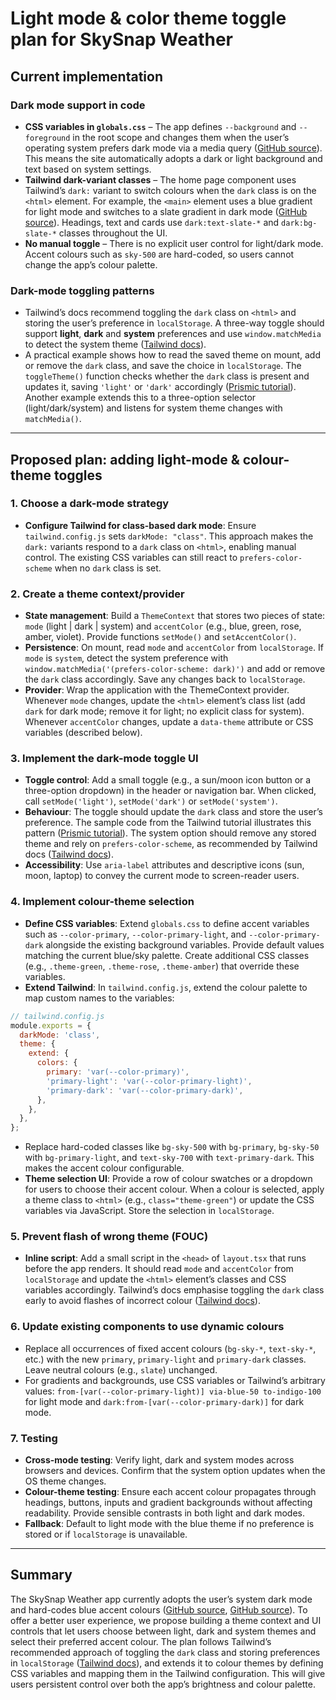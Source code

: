 # Light mode & color theme toggle plan for SkySnap Weather

## Current implementation

### Dark mode support in code

- **CSS variables in `globals.css`** – The app defines `--background` and `--foreground` in the root scope and changes them when the user’s operating system prefers dark mode via a media query ([GitHub source](https://github.com)). This means the site automatically adopts a dark or light background and text based on system settings.
- **Tailwind dark-variant classes** – The home page component uses Tailwind’s `dark:` variant to switch colours when the `dark` class is on the `<html>` element. For example, the `<main>` element uses a blue gradient for light mode and switches to a slate gradient in dark mode ([GitHub source](https://github.com)). Headings, text and cards use `dark:text-slate-*` and `dark:bg-slate-*` classes throughout the UI.
- **No manual toggle** – There is no explicit user control for light/dark mode. Accent colours such as `sky-500` are hard-coded, so users cannot change the app’s colour palette.

### Dark-mode toggling patterns

- Tailwind’s docs recommend toggling the `dark` class on `<html>` and storing the user’s preference in `localStorage`. A three-way toggle should support **light**, **dark** and **system** preferences and use `window.matchMedia` to detect the system theme ([Tailwind docs](https://tailwindcss.com)).
- A practical example shows how to read the saved theme on mount, add or remove the `dark` class, and save the choice in `localStorage`. The `toggleTheme()` function checks whether the `dark` class is present and updates it, saving `'light'` or `'dark'` accordingly ([Prismic tutorial](https://prismic.io)). Another example extends this to a three-option selector (light/dark/system) and listens for system theme changes with `matchMedia()`.

---

## Proposed plan: adding light-mode & colour-theme toggles

### 1. Choose a dark-mode strategy

- **Configure Tailwind for class-based dark mode**: Ensure `tailwind.config.js` sets `darkMode: "class"`. This approach makes the `dark:` variants respond to a `dark` class on `<html>`, enabling manual control. The existing CSS variables can still react to `prefers-color-scheme` when no `dark` class is set.

### 2. Create a theme context/provider

- **State management**: Build a `ThemeContext` that stores two pieces of state: `mode` (light | dark | system) and `accentColor` (e.g., blue, green, rose, amber, violet). Provide functions `setMode()` and `setAccentColor()`.
- **Persistence**: On mount, read `mode` and `accentColor` from `localStorage`. If `mode` is `system`, detect the system preference with `window.matchMedia('(prefers-color-scheme: dark)')` and add or remove the `dark` class accordingly. Save any changes back to `localStorage`.
- **Provider**: Wrap the application with the ThemeContext provider. Whenever `mode` changes, update the `<html>` element’s class list (add `dark` for dark mode; remove it for light; no explicit class for system). Whenever `accentColor` changes, update a `data-theme` attribute or CSS variables (described below).

### 3. Implement the dark-mode toggle UI

- **Toggle control**: Add a small toggle (e.g., a sun/moon icon button or a three-option dropdown) in the header or navigation bar. When clicked, call `setMode('light')`, `setMode('dark')` or `setMode('system')`.
- **Behaviour**: The toggle should update the `dark` class and store the user’s preference. The sample code from the Tailwind tutorial illustrates this pattern ([Prismic tutorial](https://prismic.io)). The system option should remove any stored theme and rely on `prefers-color-scheme`, as recommended by Tailwind docs ([Tailwind docs](https://tailwindcss.com)).
- **Accessibility**: Use `aria-label` attributes and descriptive icons (sun, moon, laptop) to convey the current mode to screen-reader users.

### 4. Implement colour-theme selection

- **Define CSS variables**: Extend `globals.css` to define accent variables such as `--color-primary`, `--color-primary-light`, and `--color-primary-dark` alongside the existing background variables. Provide default values matching the current blue/sky palette. Create additional CSS classes (e.g., `.theme-green`, `.theme-rose`, `.theme-amber`) that override these variables.
- **Extend Tailwind**: In `tailwind.config.js`, extend the colour palette to map custom names to the variables:

```js
// tailwind.config.js
module.exports = {
  darkMode: 'class',
  theme: {
    extend: {
      colors: {
        primary: 'var(--color-primary)',
        'primary-light': 'var(--color-primary-light)',
        'primary-dark': 'var(--color-primary-dark)',
      },
    },
  },
};
````

* Replace hard-coded classes like `bg-sky-500` with `bg-primary`, `bg-sky-50` with `bg-primary-light`, and `text-sky-700` with `text-primary-dark`. This makes the accent colour configurable.
* **Theme selection UI**: Provide a row of colour swatches or a dropdown for users to choose their accent colour. When a colour is selected, apply a theme class to `<html>` (e.g., `class="theme-green"`) or update the CSS variables via JavaScript. Store the selection in `localStorage`.

### 5. Prevent flash of wrong theme (FOUC)

* **Inline script**: Add a small script in the `<head>` of `layout.tsx` that runs before the app renders. It should read `mode` and `accentColor` from `localStorage` and update the `<html>` element’s classes and CSS variables accordingly. Tailwind’s docs emphasise toggling the `dark` class early to avoid flashes of incorrect colour ([Tailwind docs](https://tailwindcss.com)).

### 6. Update existing components to use dynamic colours

* Replace all occurrences of fixed accent colours (`bg-sky-*`, `text-sky-*`, etc.) with the new `primary`, `primary-light` and `primary-dark` classes. Leave neutral colours (e.g., `slate`) unchanged.
* For gradients and backgrounds, use CSS variables or Tailwind’s arbitrary values:
  `from-[var(--color-primary-light)] via-blue-50 to-indigo-100` for light mode and
  `dark:from-[var(--color-primary-dark)]` for dark mode.

### 7. Testing

* **Cross-mode testing**: Verify light, dark and system modes across browsers and devices. Confirm that the system option updates when the OS theme changes.
* **Colour-theme testing**: Ensure each accent colour propagates through headings, buttons, inputs and gradient backgrounds without affecting readability. Provide sensible contrasts in both light and dark modes.
* **Fallback**: Default to light mode with the blue theme if no preference is stored or if `localStorage` is unavailable.

---

## Summary

The SkySnap Weather app currently adopts the user’s system dark mode and hard-codes blue accent colours ([GitHub source](https://github.com), [GitHub source](https://github.com)). To offer a better user experience, we propose building a theme context and UI controls that let users choose between light, dark and system themes and select their preferred accent colour. The plan follows Tailwind’s recommended approach of toggling the `dark` class and storing preferences in `localStorage` ([Tailwind docs](https://tailwindcss.com)), and extends it to colour themes by defining CSS variables and mapping them in the Tailwind configuration. This will give users persistent control over both the app’s brightness and colour palette.

